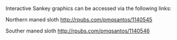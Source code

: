 Interactive Sankey graphics can be accessed via the following links: 

Northern maned sloth 
http://rpubs.com/pmqsantos/1140545

Souther maned sloth
http://rpubs.com/pmqsantos/1140546
